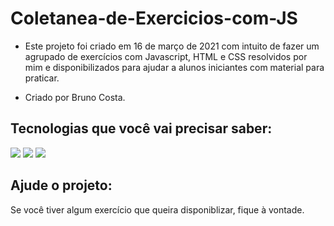 # Coletanea-de-Exercicios-com-JS

 * Este projeto foi criado em 16 de março de 2021 com intuito de fazer um agrupado de exercícios com Javascript, HTML e CSS resolvidos por mim e disponibilizados para ajudar a alunos iniciantes com material para praticar.

 * Criado por Bruno Costa.

## Tecnologias que você vai precisar saber:

<img src="https://img.shields.io/badge/HTML5-E34F26?style=for-the-badge&logo=html5&logoColor=white"><nobr>
<img src="https://img.shields.io/badge/CSS3-1572B6?style=for-the-badge&logo=css3&logoColor=white">
<img src="https://img.shields.io/badge/JavaScript-323330?style=for-the-badge&logo=javascript&logoColor=F7DF1E">

## Ajude o projeto:

Se você tiver algum exercício que queira disponiblizar, fique à vontade.
